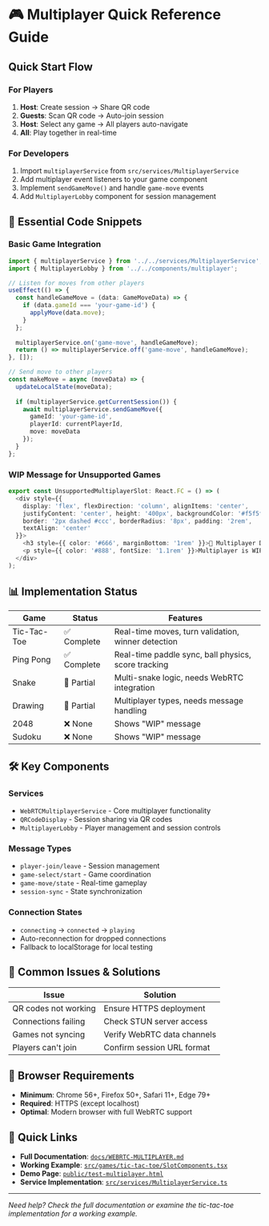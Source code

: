 # 🎮 Multiplayer Quick Reference Guide

## Quick Start Flow

### For Players
1. **Host**: Create session → Share QR code
2. **Guests**: Scan QR code → Auto-join session  
3. **Host**: Select any game → All players auto-navigate
4. **All**: Play together in real-time

### For Developers
1. Import `multiplayerService` from `src/services/MultiplayerService`
2. Add multiplayer event listeners to your game component
3. Implement `sendGameMove()` and handle `game-move` events
4. Add `MultiplayerLobby` component for session management

## 🔧 Essential Code Snippets

### Basic Game Integration
```typescript
import { multiplayerService } from '../../services/MultiplayerService';
import { MultiplayerLobby } from '../../components/multiplayer';

// Listen for moves from other players
useEffect(() => {
  const handleGameMove = (data: GameMoveData) => {
    if (data.gameId === 'your-game-id') {
      applyMove(data.move);
    }
  };
  
  multiplayerService.on('game-move', handleGameMove);
  return () => multiplayerService.off('game-move', handleGameMove);
}, []);

// Send move to other players
const makeMove = async (moveData) => {
  updateLocalState(moveData);
  
  if (multiplayerService.getCurrentSession()) {
    await multiplayerService.sendGameMove({
      gameId: 'your-game-id',
      playerId: currentPlayerId,
      move: moveData
    });
  }
};
```

### WIP Message for Unsupported Games
```typescript
export const UnsupportedMultiplayerSlot: React.FC = () => (
  <div style={{
    display: 'flex', flexDirection: 'column', alignItems: 'center',
    justifyContent: 'center', height: '400px', backgroundColor: '#f5f5f5',
    border: '2px dashed #ccc', borderRadius: '8px', padding: '2rem',
    textAlign: 'center'
  }}>
    <h3 style={{ color: '#666', marginBottom: '1rem' }}>🚧 Multiplayer Development</h3>
    <p style={{ color: '#888', fontSize: '1.1rem' }}>Multiplayer is WIP for this game</p>
  </div>
);
```

## 📊 Implementation Status

| Game | Status | Features |
|------|--------|----------|
| Tic-Tac-Toe | ✅ Complete | Real-time moves, turn validation, winner detection |
| Ping Pong | ✅ Complete | Real-time paddle sync, ball physics, score tracking |
| Snake | 🚧 Partial | Multi-snake logic, needs WebRTC integration |
| Drawing | 🚧 Partial | Multiplayer types, needs message handling |
| 2048 | ❌ None | Shows "WIP" message |
| Sudoku | ❌ None | Shows "WIP" message |

## 🛠️ Key Components

### Services
- `WebRTCMultiplayerService` - Core multiplayer functionality
- `QRCodeDisplay` - Session sharing via QR codes
- `MultiplayerLobby` - Player management and session controls

### Message Types
- `player-join/leave` - Session management
- `game-select/start` - Game coordination  
- `game-move/state` - Real-time gameplay
- `session-sync` - State synchronization

### Connection States
- `connecting` → `connected` → `playing`
- Auto-reconnection for dropped connections
- Fallback to localStorage for local testing

## 🚨 Common Issues & Solutions

| Issue | Solution |
|-------|----------|
| QR codes not working | Ensure HTTPS deployment |
| Connections failing | Check STUN server access |
| Games not syncing | Verify WebRTC data channels |
| Players can't join | Confirm session URL format |

## 📱 Browser Requirements

- **Minimum**: Chrome 56+, Firefox 50+, Safari 11+, Edge 79+
- **Required**: HTTPS (except localhost)
- **Optimal**: Modern browser with full WebRTC support

## 🔗 Quick Links

- **Full Documentation**: [`docs/WEBRTC-MULTIPLAYER.md`](./WEBRTC-MULTIPLAYER.md)
- **Working Example**: [`src/games/tic-tac-toe/SlotComponents.tsx`](../src/games/tic-tac-toe/SlotComponents.tsx)
- **Demo Page**: [`public/test-multiplayer.html`](../public/test-multiplayer.html)
- **Service Implementation**: [`src/services/MultiplayerService.ts`](../src/services/MultiplayerService.ts)

---
*Need help? Check the full documentation or examine the tic-tac-toe implementation for a working example.*